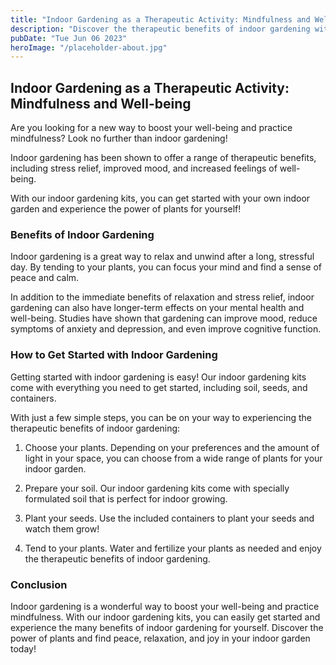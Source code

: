 ```yaml
---
title: "Indoor Gardening as a Therapeutic Activity: Mindfulness and Well-being"
description: "Discover the therapeutic benefits of indoor gardening with our indoor gardening kits. Find mindfulness and well-being with the power of plants!"
pubDate: "Tue Jun 06 2023"
heroImage: "/placeholder-about.jpg"
---
```


## Indoor Gardening as a Therapeutic Activity: Mindfulness and Well-being

Are you looking for a new way to boost your well-being and practice mindfulness? Look no further than indoor gardening!

Indoor gardening has been shown to offer a range of therapeutic benefits, including stress relief, improved mood, and increased feelings of well-being.

With our indoor gardening kits, you can get started with your own indoor garden and experience the power of plants for yourself!

### Benefits of Indoor Gardening

Indoor gardening is a great way to relax and unwind after a long, stressful day. By tending to your plants, you can focus your mind and find a sense of peace and calm.

In addition to the immediate benefits of relaxation and stress relief, indoor gardening can also have longer-term effects on your mental health and well-being. Studies have shown that gardening can improve mood, reduce symptoms of anxiety and depression, and even improve cognitive function.

### How to Get Started with Indoor Gardening

Getting started with indoor gardening is easy! Our indoor gardening kits come with everything you need to get started, including soil, seeds, and containers.

With just a few simple steps, you can be on your way to experiencing the therapeutic benefits of indoor gardening:

1. Choose your plants. Depending on your preferences and the amount of light in your space, you can choose from a wide range of plants for your indoor garden.

2. Prepare your soil. Our indoor gardening kits come with specially formulated soil that is perfect for indoor growing.

3. Plant your seeds. Use the included containers to plant your seeds and watch them grow!

4. Tend to your plants. Water and fertilize your plants as needed and enjoy the therapeutic benefits of indoor gardening.

### Conclusion

Indoor gardening is a wonderful way to boost your well-being and practice mindfulness. With our indoor gardening kits, you can easily get started and experience the many benefits of indoor gardening for yourself. Discover the power of plants and find peace, relaxation, and joy in your indoor garden today!